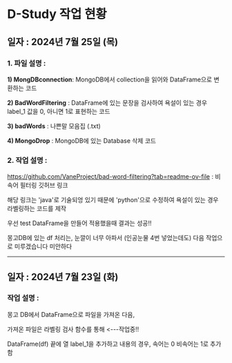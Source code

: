 # D-Study 작업 현황

## 일자 : 2024년 7월 25일 (목)

### 1. 파일 설명 :

__1) MongDBconnection__: MongoDB에서 collection을 읽어와 DataFrame으로 변환하는 코드  

__2) BadWordFiltering__ : DataFrame에 있는 문장을 검사하여 욕설이 있는 경우 label_1 값을 0, 아니면 1로 표현하는 코드  

__3) badWords__ : 나쁜말 모음집 (.txt)  

__4) MongoDrop__ :  MongoDB에 있는 Database 삭제 코드  


### 2. 작업 설명 :   

https://github.com/VaneProject/bad-word-filtering?tab=readme-ov-file : 비속어 필터링 깃허브 링크  

해당 링크는 'java'로 기술되엉 있기 때문에 'python'으로 수정하여 욕설이 있는 경우 라벨링하는 코드를 제작


우선 test DataFrame을 만들어 적용했을때 결과는 성공!!  

몽고DB에 있는 df 처리는, 눈깔이 너무 아파서 (인공눈물 4번 넣었는데도) 다음 작업으로 미루겠습니다 미안하다  


---

## 일자 : 2024년 7월 23일 (화)

### 작업 설명 : 
몽고 DB에서 DataFrame으로 파일을 가져온 다음,  

가져온 파일은 라벨링 검사 함수를 통해 <---작업중!!  

DataFrame(df) 끝에 열 label_1을 추가하고 내용의 경우, 속어는 0 비속어는 1로 추가함


